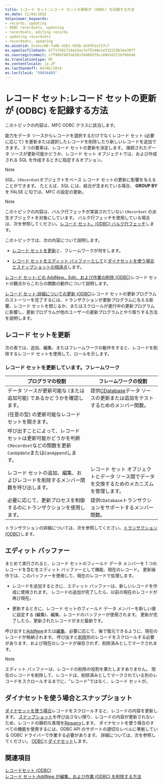 ```yaml
---
title: レコード セット:レコード セットの更新が (ODBC) を記録する方法
ms.date: 11/04/2016
helpviewer_keywords:
- records, updating
- ODBC recordsets, updating
- recordsets, editing records
- updating recordsets
- recordsets, updating
ms.assetid: 5ceecc06-7a86-43b1-93db-a54fb1e717c7
ms.openlocfilehash: bf71f562714e2dacfe75540e1e532219b3eb307f
ms.sourcegitcommit: c7f90df497e6261764893f9cc04b5d1f1bf0b64b
ms.translationtype: MT
ms.contentlocale: ja-JP
ms.lasthandoff: 04/05/2019
ms.locfileid: "59034483"
---
```

# <a name="recordset-how-recordsets-update-records-odbc"></a>レコード セット:レコード セットの更新が (ODBC) を記録する方法

このトピックの内容は、MFC ODBC クラスに該当します。

能力をデータ ソースからレコードを選択するだけでなくレコード セット (必要に応じて) を更新または選択したレコードを削除したり新しいレコードを追加できます。 3 つの要素は、レコード セットの更新を決定します。 接続されたデータ ソースが更新可能かどうか、レコード セット オブジェクトでは、および作成される SQL を作成するときに指定するオプション。

> [!NOTE]
>  SQL、`CRecordset`オブジェクトをベース レコード セットの更新に影響を与えることができます。 たとえば、SQL には、結合が含まれている場合、 **GROUP BY**を FALSE に句では、MFC の設定の更新。

> [!NOTE]
>  このトピックの内容は、バルク行フェッチが実装されていない `CRecordset` の派生オブジェクトを対象にしています。 バルク行フェッチを使用している場合は、次を参照してください。[レコード セット。(ODBC) バルク行フェッチ](../../data/odbc/recordset-fetching-records-in-bulk-odbc.md)します。

このトピックでは、次の内容について説明します。

- [レコード セットを更新](#_core_your_role_in_recordset_updating)と、フレームワークが何をします。

- [レコード セットをエディット バッファーとして](#_core_the_edit_buffer)と[ダイナセットを使う場合とスナップショットの相違点](#_core_dynasets_and_snapshots)します。

[レコード セット:どの AddNew、Edit、および作業の削除 (ODBC)](../../data/odbc/recordset-how-addnew-edit-and-delete-work-odbc.md)レコード セットの観点からこれらの関数の動作について説明します。

[レコード セット:詳細についての更新 (ODBC)](../../data/odbc/recordset-more-about-updates-odbc.md)レコード セットの更新プログラムのストーリーを完了するには、トランザクションが更新プログラムに与える影響、レコード セットを閉じるか、またはスクロールが進行中の更新プログラムに影響し、更新プログラムが他のユーザーの更新プログラムとやり取りする方法を説明します。

##  <a name="_core_your_role_in_recordset_updating"></a> レコード セットを更新

次の表では、追加、編集、またはフレームワークの動作をすると、レコードを削除するレコード セットを使用して、ロールを示します。

### <a name="recordset-updating-you-and-the-framework"></a>レコード セットを更新しています。フレームワーク

|プログラマの役割|フレームワークの役割|
|---------|-------------------|
|データ ソースが更新可能な (または追加可能) であるかどうかを確認します。|提供[CDatabase](../../mfc/reference/cdatabase-class.md)データ ソースの更新または追加をテストするためのメンバー関数。|
|(任意の型) の更新可能なレコード セットを開きます。||
|呼び出すことによって、レコード セットは更新可能かどうかを判断`CRecordset`などの関数を更新`CanUpdate`または`CanAppend`します。||
|レコード セットの追加、編集、およびレコードを削除するメンバー関数を呼び出します。|レコード セット オブジェクトとデータ ソース間でデータを交換するためのメカニズムを管理します。|
|必要に応じて、更新プロセスを制御するのにトランザクションを使用します。|提供`CDatabase`トランザクションをサポートするメンバー関数。|

トランザクションの詳細については、次を参照してください。[トランザクション (ODBC)](../../data/odbc/transaction-odbc.md)します。

##  <a name="_core_the_edit_buffer"></a> エディット バッファー

まとめて実行されると、レコード セットのフィールド データ メンバーを 1 つのレコードを含むをエディット バッファーとして機能、現在のレコード。 更新操作では、このバッファーを使用して、現在のレコードで処理します。

- レコードを追加するときに、エディット バッファーは、新しいレコードを作成に使用されます。 レコードの追加が完了したら、以前の現在のレコードが再び現在。

- 更新するときに、レコード セットのフィールド データ メンバーを新しい値に設定する (編集)、編集、レコードのバッファーが使用されます。 更新が完了したら、更新されたレコードがまだ最新です。

呼び出すと[AddNew](../../mfc/reference/crecordset-class.md#addnew)または[編集](../../mfc/reference/crecordset-class.md#edit)、必要に応じて、後で復元できるように、現在のレコードが格納されます。 呼び出すと[削除](../../mfc/reference/crecordset-class.md#delete)別のレコードをスクロールする必要があります、および現在のレコードが保存されず、削除済みとしてマークされます。

> [!NOTE]
>  エディット バッファーは、レコードの削除の役割を果たしますありません。 現在のレコードを削除して、レコードは、削除済みとしてマークされている別のレコードをスクロールするまでに、"レコード"ではなく、レコード セットが。

##  <a name="_core_dynasets_and_snapshots"></a> ダイナセットを使う場合とスナップショット

[ダイナセットを使う場合](../../data/odbc/dynaset.md)レコードをスクロールすると、レコードの内容を更新します。 [スナップショット](../../data/odbc/snapshot.md)を呼び出さない限り、レコードの内容が更新されないため、レコードの静的な表現を[Requery](../../mfc/reference/crecordset-class.md#requery)します。 ダイナセットを使う場合のすべての機能を使用するには、ODBC API のサポートの適切なレベルに準拠している ODBC ドライバーで作業する必要があります。 詳細については、次を参照してください。 [ODBC](../../data/odbc/odbc-basics.md)と[ダイナセット](../../data/odbc/dynaset.md)します。

## <a name="see-also"></a>関連項目

[レコードセット (ODBC)](../../data/odbc/recordset-odbc.md)<br/>
[レコード セット:AddNew が編集、および作業 (ODBC) を削除する方法](../../data/odbc/recordset-how-addnew-edit-and-delete-work-odbc.md)